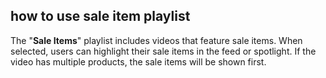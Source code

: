 ## how to use sale item playlist



The "**Sale Items**" playlist includes videos that feature sale items. When selected, users can highlight their sale items in the feed or spotlight. If the video has multiple products, the sale items will be shown first.
